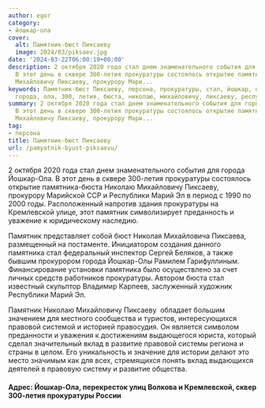 ```yaml
---
author: egor
category:
- йошкар-ола
cover:
  alt: Памятник-бюст Пиксаеву
  image: 2024/03/piksaev.jpg
date: '2024-03-22T06:00:19+00:00'
description: 2 октября 2020 года стал днем знаменательного события для города Йошкар-Ола.
  В этот день в сквере 300-летия прокуратуры состоялось открытие памятника-бюста Николаю
  Михайловичу Пиксаеву, прокурору Мари...
keywords: Памятник-бюст Пиксаеву, персона, прокуратуры, стал, йошкар, памятника, памятник,
  города, ола, 300, летия, бюста, николаю, михайловичу, пиксаеву, республики, марий
summary: 2 октября 2020 года стал днем знаменательного события для города Йошкар-Ола.
  В этот день в сквере 300-летия прокуратуры состоялось открытие памятника-бюста Николаю
  Михайловичу Пиксаеву, прокурору Мари...
tag:
- персона
title: Памятник-бюст Пиксаеву
url: /pamyatnik-byust-piksaevu/
---
```


2 октября 2020 года стал днем знаменательного события для города Йошкар-Ола. В этот день в сквере 300-летия прокуратуры состоялось  открытие памятника-бюста Николаю Михайловичу Пиксаеву, прокурору Марийской ССР и Республики Марий Эл в период с 1990 по 2000 годы. Расположенный напротив здания прокуратуры на Кремлевской улице, этот памятник символизирует преданность и уважение к юридическому наследию.

Памятник представляет собой бюст Николая Михайловича Пиксаева, размещенный на постаменте. Инициатором создания данного памятника стал федеральный инспектор Сергей Беляков, а также бывшим прокурором города Йошкар-Олы Рамилем Гарифуллиным. Финансирование установки памятника было осуществлено за счет личных средств работников прокуратуры. Автором бюста стал известный скульптор Владимир Карпеев, заслуженный художник Республики Марий Эл.

Памятник Николаю Михайловичу Пиксаеву  обладает большим значением для местного сообщества и туристов, интересующихся правовой системой и историей правосудия. Он является символом преданности и уважения к достижениям выдающегося юриста, который сделал значительный вклад в развитие правовой системы региона и страны в целом. Его уникальность и значение для истории делают это место значимым как для всех, стремящихся понять вклад выдающихся деятелей в правовую систему и развитие общества.

#### Адрес: Йошкар-Ола, перекресток улиц Волкова и Кремлевской, сквер 300-летия прокуратуры России